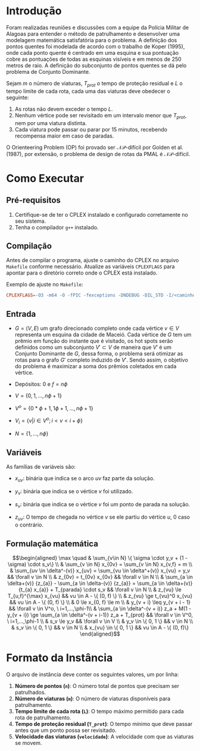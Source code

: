 # Introdução

Foram realizadas reuniões e discussões com a equipe da Polícia Militar de Alagoas para entender o método de patrulhamento e desenvolver uma modelagem matemática satisfatória para o problema. A definição dos pontos quentes foi modelada de acordo com o trabalho de Koper (1995), onde cada ponto quente é centrado em uma esquina e sua pontuação cobre as pontuações de todas as esquinas visíveis e em menos de 250 metros de raio. A definição do subconjunto de pontos quentes se dá pelo problema de Conjunto Dominante.

Sejam $m$ o número de viaturas, $T_{prot}$ o tempo de proteção residual e $L$ o tempo limite de cada rota, cada uma das viaturas deve obedecer o seguinte:

1. As rotas não devem exceder o tempo $L$.
2. Nenhum vértice pode ser revisitado em um intervalo menor que $T_{prot}$, nem por uma viatura distinta.
3. Cada viatura pode passar ou parar por 15 minutos, recebendo recompensa maior em caso de paradas.

O Orienteering Problem (OP) foi provado ser $\mathcal{NP\text{-difícil}}$ por Golden et al. (1987), por extensão, o problema de design de rotas da PMAL é $\mathcal{NP\text{-difícil}}$.

# Como Executar

## Pré-requisitos

1. Certifique-se de ter o CPLEX instalado e configurado corretamente no seu sistema.
2. Tenha o compilador `g++` instalado.

## Compilação

Antes de compilar o programa, ajuste o caminho do CPLEX no arquivo `Makefile` conforme necessário. Atualize as variáveis `CPLEXFLAGS` para apontar para o diretório correto onde o CPLEX está instalado.

Exemplo de ajuste no `Makefile`:
```makefile
CPLEXFLAGS=-O3 -m64 -O -fPIC -fexceptions -DNDEBUG -DIL_STD -I/<caminho_para_cplex>/cplex/include -I/<caminho_para_cplex>/concert/include  -L/<caminho_para_cplex>/cplex/lib/x86-64_linux/static_pic -lilocplex -lcplex -L/<caminho_para_cplex>/concert/lib/x86-64_linux/static_pic -lconcert -lm -pthread -std=c++0x -ldl
```

## Entrada

-   $G = (V, E)$ um grafo direcionado completo onde cada vértice
    $v \in V$ representa um esquina da cidade de Maceió. Cada vértice de
    $G$ tem um prêmio em função do instante que é visitado, os hot spots
    serão definidos como um subconjunto $V' \subset V$ de maneira que
    $V'$ é um Conjunto Dominante de $G$, dessa forma, o problema será
    otimizar as rotas para o grafo $G'$ completo induzido de $V'$. Sendo
    assim, o objetivo do problema é maximizar a soma dos prêmios
    coletados em cada vértice.

-   Depósitos: 0 e $f=n\phi$

-   $V=\{0, 1, \dots, n\phi +1 \}$

-   $V^o=\{0*\phi+1, 1\phi +1, \dots, n\phi +1 \}$

-   $V_i=\{v | i  \in V^o; i < v < i+ \phi \}$

-   $N=\{1, \dots, n\phi \}$

## Variáveis

As famílias de variáveis são:

-   $x_{uv}$: binária que indica se o arco $uv$ faz parte da solução.

-   $y_v$: binária que indica se o vértice $v$ foi utilizado.

-   $s_v$: binária que indica se o vértice $v$ foi um ponto de parada na
    solução.

-   $z_{uv}$: O tempo de chegada no vértice $v$ se ele partiu do vértice
    $u$, 0 caso o contrário.

## Formulação matemática

$$\begin{aligned}
    \max \quad & \sum_{v\in N}  \{ \sigma \cdot y_v + (1 - \sigma) \cdot s_v\} \\
    & \sum_{v \in N} x_{0v} = \sum_{v \in N} x_{v,f} = m \\
    & \sum_{uv \in \delta^-(v)} x_{uv} = \sum_{vu \in \delta^+(v)} x_{vu} = y_v && \forall v \in N \\
    & z_{0v} = t_{0v} x_{0v} && \forall v \in N \\
    & \sum_{a \in \delta+(v)} {z_{a}} - \sum_{a \in \delta-(v)} {z_{a}} = \sum_{a \in \delta+(v)} {t_{a} x_{a}} + T_{parada} \cdot s_v && \forall v \in N \\
    & z_{vu} \le T_{u,f}^{\max} x_{vu} && vu \in A - \{ (0, f) \} \\
    & z_{vu} \ge t_{vu}^0 x_{vu} && vu \in A - \{ (0, f) \} \\
    & 0 \le x_{0, f} \le m \\
    & y_{v + i} \leq y_{v + i - 1} && \forall v \in V^o, \ i=1,...,\phi-1\\
    & \sum_{a \in \delta^-(v + i)} z_a + M(1 - y_{v + i}) \ge \sum_{a \in \delta^-(v + i-1)} z_a + T_{prot} && \forall v \in V^0,  \ i=1,...,\phi-1 \\
    & s_v \le y_v && \forall v \in V \\
    & y_v \in \{ 0, 1 \} && v \in N \\
    & s_v \in \{ 0, 1 \} && v \in N \\
    & x_{vu} \in \{ 0, 1 \} && vu \in A - \{ (0, f)\} 
\end{aligned}$$

# Formato da Instância

O arquivo de instância deve conter os seguintes valores, um por linha:

1. **Número de pontos (`n`)**: O número total de pontos que precisam ser patrulhados.
2. **Número de viaturas (`m`)**: O número de viaturas disponíveis para patrulhamento.
3. **Tempo limite de cada rota (`L`)**: O tempo máximo permitido para cada rota de patrulhamento.
4. **Tempo de proteção residual (`T_prot`)**: O tempo mínimo que deve passar antes que um ponto possa ser revisitado.
5. **Velocidade das viaturas (`velocidade`)**: A velocidade com que as viaturas se movem.